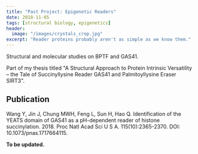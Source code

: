 ```yaml
---
title: "Past Project: Epigenetic Readers"
date: 2018-11-05
tags: [structural biology, epigenetics]
header:
  image: "/images/crystals_crop.jpg"
excerpt: "Reader proteins probably aren't as simple as we know them."
---
```

Structural and molecular studies on BPTF and GAS41.

Part of my thesis titled "A Structural Approach to Protein Intrinsic Versatility – the Tale of Succinyllysine Reader GAS41 and Palmitoyllysine Eraser SIRT3".

## Publication
Wang Y, Jin J, Chung MWH, Feng L, Sun H, Hao Q. Identification of the YEATS domain of GAS41 as a pH-dependent reader of histone succinylation. 2018. Proc Natl Acad Sci U S A. 115(10):2365-2370. DOI: 10.1073/pnas.1717664115.

**To be updated.**
